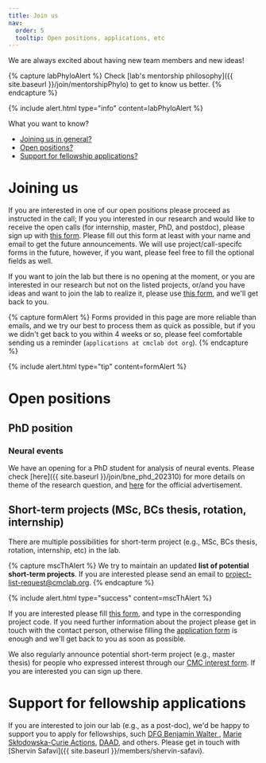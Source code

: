 ```yaml
---
title: Join us
nav:
  order: 5
  tooltip: Open positions, applications, etc
---
```


We are always excited about having new team members and new ideas!

{% capture labPhyloAlert %}
Check [lab's mentorship philosophy]({{ site.baseurl }}/join/mentorshipPhylo) to get to know us better.
{% endcapture %}

{%
  include alert.html
  type="info"
  content=labPhyloAlert
%}

What you want to know?

- [Joining us in general?](#genDes)
- [Open positions?](#openPos)
- [Support for fellowship applications?](#supportFundApp)

 <a id="genDes"></a>
# Joining us

If you are interested in one of our open positions please proceed as instructed in the call; 
If you you interested in our research and would like to receive the open calls (for internship, master, PhD, and postdoc), please sign up with [this form](https://docs.google.com/forms/d/e/1FAIpQLSd8V5Mu8d-JwZXjs_Ck5toLl0IBg5pTpTrZs4A_QW-71pi13A/viewform?usp=sf_link).
Please fill out this form at least with your name and email to get the future announcements. We will use project/call-specifc forms in the future, however, if you want, please feel free to fill the optional fields as well.

If you want to join the lab but there is no opening at the moment, or you are interested in our research but not on the listed projects, or/and you have ideas and want to join the lab to realize it, please use [this form](https://forms.gle/z6YR9meiRH9VwbpP8), 
and we'll get back to you. 

{% capture formAlert %}
Forms provided in this page are more reliable than emails, and we try our best to process them as quick as possible, but if you we didn't get back to you within 4 weeks or so, please feel comfortable sending us a reminder (<tt>`applications at cmclab dot org`</tt>).
{% endcapture %}

{%
  include alert.html
  type="tip"
  content=formAlert
%}

 <a id="openPos"></a>
# Open positions
## PhD position
### Neural events
We have an opening for a PhD student for analysis of neural events. Please check [here]({{ site.baseurl }}/join/bne_phd_202310) for more details on theme of the research question, and [here](https://www.uniklinikum-dresden.de/de/jobs-und-karriere/stellenangebote/wissenschaft/phd-position-m-f-x) for the official advertisement.

## Short-term projects (MSc, BCs thesis, rotation, internship)

There are multiple possibilities for short-term project (e.g., MSc, BCs thesis, rotation, internship, etc) in the lab.

{% capture mscThAlert %}
We try to maintain an updated **list of potential short-term projects**. If you are interested please send an email to [project-list-request@cmclab.org](mailto:project-list-request@cmclab.org).
{% endcapture %}

{%
  include alert.html
  type="success"
  content=mscThAlert
%}

If you are interested please fill [this form](https://forms.gle/wGbSMoEdqBXBtaG3A), and type in the corresponding project code. 
If you need further information about the project please get in touch with the contact person, otherwise filling the [application form](https://forms.gle/wGbSMoEdqBXBtaG3A) is enough and we'll get back to you as soon as possible.

We also regularly announce potential short-term project (e.g., master thesis) for people who expressed interest through our [CMC interest form](https://docs.google.com/forms/d/e/1FAIpQLSd8V5Mu8d-JwZXjs_Ck5toLl0IBg5pTpTrZs4A_QW-71pi13A/viewform?usp=sf_link). 
If you are interested you can sign up there.


 <a id="supportFundApp"></a>
# Support for fellowship applications

If you are interested to join our lab (e.g., as a post-doc), we'd be happy to support you to apply for fellowships, such [DFG Benjamin Walter ](https://www.dfg.de/foerderung/programme/einzelfoerderung/walter_benjamin/), [Marie Skłodowska-Curie Actions](https://marie-sklodowska-curie-actions.ec.europa.eu/actions/postdoctoral-fellowships), [DAAD](https://www.daad.de/en/study-and-research-in-germany/scholarships/daad-scholarships/), and others. Please get in touch with [Shervin Safavi]({{ site.baseurl }}/members/shervin-safavi).
